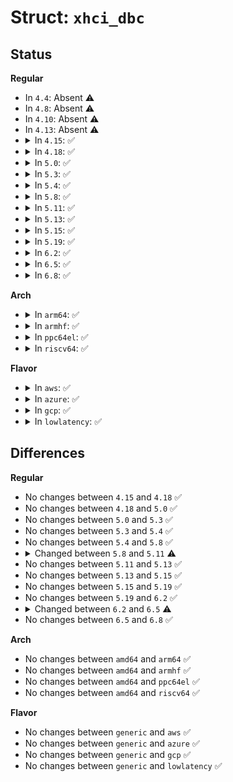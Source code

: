 # Struct: <code>xhci_dbc</code>

## Status
<b>Regular</b>
<ul>
<li>
In <code>4.4</code>: Absent ⚠️
</li>
<li>
In <code>4.8</code>: Absent ⚠️
</li>
<li>
In <code>4.10</code>: Absent ⚠️
</li>
<li>
In <code>4.13</code>: Absent ⚠️
</li>
<li>
<details>
<summary>In <code>4.15</code>: ✅</summary>

```c
struct xhci_dbc {
    spinlock_t lock;
    struct xhci_hcd *xhci;
    struct dbc_regs *regs;
    struct xhci_ring *ring_evt;
    struct xhci_ring *ring_in;
    struct xhci_ring *ring_out;
    struct xhci_erst erst;
    struct xhci_container_ctx *ctx;
    struct dbc_str_descs *string;
    dma_addr_t string_dma;
    size_t string_size;
    enum dbc_state state;
    struct delayed_work event_work;
    unsigned int resume_required;
    struct dbc_ep eps[2];
    struct dbc_port port;
};
```
</details>
</li>
<li>
<details>
<summary>In <code>4.18</code>: ✅</summary>

```c
struct xhci_dbc {
    spinlock_t lock;
    struct xhci_hcd *xhci;
    struct dbc_regs *regs;
    struct xhci_ring *ring_evt;
    struct xhci_ring *ring_in;
    struct xhci_ring *ring_out;
    struct xhci_erst erst;
    struct xhci_container_ctx *ctx;
    struct dbc_str_descs *string;
    dma_addr_t string_dma;
    size_t string_size;
    enum dbc_state state;
    struct delayed_work event_work;
    unsigned int resume_required;
    struct dbc_ep eps[2];
    struct dbc_port port;
};
```
</details>
</li>
<li>
<details>
<summary>In <code>5.0</code>: ✅</summary>

```c
struct xhci_dbc {
    spinlock_t lock;
    struct xhci_hcd *xhci;
    struct dbc_regs *regs;
    struct xhci_ring *ring_evt;
    struct xhci_ring *ring_in;
    struct xhci_ring *ring_out;
    struct xhci_erst erst;
    struct xhci_container_ctx *ctx;
    struct dbc_str_descs *string;
    dma_addr_t string_dma;
    size_t string_size;
    enum dbc_state state;
    struct delayed_work event_work;
    unsigned int resume_required;
    struct dbc_ep eps[2];
    struct dbc_port port;
};
```
</details>
</li>
<li>
<details>
<summary>In <code>5.3</code>: ✅</summary>

```c
struct xhci_dbc {
    spinlock_t lock;
    struct xhci_hcd *xhci;
    struct dbc_regs *regs;
    struct xhci_ring *ring_evt;
    struct xhci_ring *ring_in;
    struct xhci_ring *ring_out;
    struct xhci_erst erst;
    struct xhci_container_ctx *ctx;
    struct dbc_str_descs *string;
    dma_addr_t string_dma;
    size_t string_size;
    enum dbc_state state;
    struct delayed_work event_work;
    unsigned int resume_required;
    struct dbc_ep eps[2];
    struct dbc_port port;
};
```
</details>
</li>
<li>
<details>
<summary>In <code>5.4</code>: ✅</summary>

```c
struct xhci_dbc {
    spinlock_t lock;
    struct xhci_hcd *xhci;
    struct dbc_regs *regs;
    struct xhci_ring *ring_evt;
    struct xhci_ring *ring_in;
    struct xhci_ring *ring_out;
    struct xhci_erst erst;
    struct xhci_container_ctx *ctx;
    struct dbc_str_descs *string;
    dma_addr_t string_dma;
    size_t string_size;
    enum dbc_state state;
    struct delayed_work event_work;
    unsigned int resume_required;
    struct dbc_ep eps[2];
    struct dbc_port port;
};
```
</details>
</li>
<li>
<details>
<summary>In <code>5.8</code>: ✅</summary>

```c
struct xhci_dbc {
    spinlock_t lock;
    struct xhci_hcd *xhci;
    struct dbc_regs *regs;
    struct xhci_ring *ring_evt;
    struct xhci_ring *ring_in;
    struct xhci_ring *ring_out;
    struct xhci_erst erst;
    struct xhci_container_ctx *ctx;
    struct dbc_str_descs *string;
    dma_addr_t string_dma;
    size_t string_size;
    enum dbc_state state;
    struct delayed_work event_work;
    unsigned int resume_required;
    struct dbc_ep eps[2];
    struct dbc_port port;
};
```
</details>
</li>
<li>
<details>
<summary>In <code>5.11</code>: ✅</summary>

```c
struct xhci_dbc {
    spinlock_t lock;
    struct device *dev;
    struct xhci_hcd *xhci;
    struct dbc_regs *regs;
    struct xhci_ring *ring_evt;
    struct xhci_ring *ring_in;
    struct xhci_ring *ring_out;
    struct xhci_erst erst;
    struct xhci_container_ctx *ctx;
    struct dbc_str_descs *string;
    dma_addr_t string_dma;
    size_t string_size;
    enum dbc_state state;
    struct delayed_work event_work;
    unsigned int resume_required;
    struct dbc_ep eps[2];
    const struct dbc_driver *driver;
    void *priv;
};
```
</details>
</li>
<li>
<details>
<summary>In <code>5.13</code>: ✅</summary>

```c
struct xhci_dbc {
    spinlock_t lock;
    struct device *dev;
    struct xhci_hcd *xhci;
    struct dbc_regs *regs;
    struct xhci_ring *ring_evt;
    struct xhci_ring *ring_in;
    struct xhci_ring *ring_out;
    struct xhci_erst erst;
    struct xhci_container_ctx *ctx;
    struct dbc_str_descs *string;
    dma_addr_t string_dma;
    size_t string_size;
    enum dbc_state state;
    struct delayed_work event_work;
    unsigned int resume_required;
    struct dbc_ep eps[2];
    const struct dbc_driver *driver;
    void *priv;
};
```
</details>
</li>
<li>
<details>
<summary>In <code>5.15</code>: ✅</summary>

```c
struct xhci_dbc {
    spinlock_t lock;
    struct device *dev;
    struct xhci_hcd *xhci;
    struct dbc_regs *regs;
    struct xhci_ring *ring_evt;
    struct xhci_ring *ring_in;
    struct xhci_ring *ring_out;
    struct xhci_erst erst;
    struct xhci_container_ctx *ctx;
    struct dbc_str_descs *string;
    dma_addr_t string_dma;
    size_t string_size;
    enum dbc_state state;
    struct delayed_work event_work;
    unsigned int resume_required;
    struct dbc_ep eps[2];
    const struct dbc_driver *driver;
    void *priv;
};
```
</details>
</li>
<li>
<details>
<summary>In <code>5.19</code>: ✅</summary>

```c
struct xhci_dbc {
    spinlock_t lock;
    struct device *dev;
    struct xhci_hcd *xhci;
    struct dbc_regs *regs;
    struct xhci_ring *ring_evt;
    struct xhci_ring *ring_in;
    struct xhci_ring *ring_out;
    struct xhci_erst erst;
    struct xhci_container_ctx *ctx;
    struct dbc_str_descs *string;
    dma_addr_t string_dma;
    size_t string_size;
    enum dbc_state state;
    struct delayed_work event_work;
    unsigned int resume_required;
    struct dbc_ep eps[2];
    const struct dbc_driver *driver;
    void *priv;
};
```
</details>
</li>
<li>
<details>
<summary>In <code>6.2</code>: ✅</summary>

```c
struct xhci_dbc {
    spinlock_t lock;
    struct device *dev;
    struct xhci_hcd *xhci;
    struct dbc_regs *regs;
    struct xhci_ring *ring_evt;
    struct xhci_ring *ring_in;
    struct xhci_ring *ring_out;
    struct xhci_erst erst;
    struct xhci_container_ctx *ctx;
    struct dbc_str_descs *string;
    dma_addr_t string_dma;
    size_t string_size;
    enum dbc_state state;
    struct delayed_work event_work;
    unsigned int resume_required;
    struct dbc_ep eps[2];
    const struct dbc_driver *driver;
    void *priv;
};
```
</details>
</li>
<li>
<details>
<summary>In <code>6.5</code>: ✅</summary>

```c
struct xhci_dbc {
    spinlock_t lock;
    struct device *dev;
    struct xhci_hcd *xhci;
    struct dbc_regs *regs;
    struct xhci_ring *ring_evt;
    struct xhci_ring *ring_in;
    struct xhci_ring *ring_out;
    struct xhci_erst erst;
    struct xhci_container_ctx *ctx;
    struct dbc_str_descs *string;
    dma_addr_t string_dma;
    size_t string_size;
    u16 idVendor;
    u16 idProduct;
    u16 bcdDevice;
    u8 bInterfaceProtocol;
    enum dbc_state state;
    struct delayed_work event_work;
    unsigned int resume_required;
    struct dbc_ep eps[2];
    const struct dbc_driver *driver;
    void *priv;
};
```
</details>
</li>
<li>
<details>
<summary>In <code>6.8</code>: ✅</summary>

```c
struct xhci_dbc {
    spinlock_t lock;
    struct device *dev;
    struct xhci_hcd *xhci;
    struct dbc_regs *regs;
    struct xhci_ring *ring_evt;
    struct xhci_ring *ring_in;
    struct xhci_ring *ring_out;
    struct xhci_erst erst;
    struct xhci_container_ctx *ctx;
    struct dbc_str_descs *string;
    dma_addr_t string_dma;
    size_t string_size;
    u16 idVendor;
    u16 idProduct;
    u16 bcdDevice;
    u8 bInterfaceProtocol;
    enum dbc_state state;
    struct delayed_work event_work;
    unsigned int resume_required;
    struct dbc_ep eps[2];
    const struct dbc_driver *driver;
    void *priv;
};
```
</details>
</li>
</ul>
<b>Arch</b>
<ul>
<li>
<details>
<summary>In <code>arm64</code>: ✅</summary>

```c
struct xhci_dbc {
    spinlock_t lock;
    struct xhci_hcd *xhci;
    struct dbc_regs *regs;
    struct xhci_ring *ring_evt;
    struct xhci_ring *ring_in;
    struct xhci_ring *ring_out;
    struct xhci_erst erst;
    struct xhci_container_ctx *ctx;
    struct dbc_str_descs *string;
    dma_addr_t string_dma;
    size_t string_size;
    enum dbc_state state;
    struct delayed_work event_work;
    unsigned int resume_required;
    struct dbc_ep eps[2];
    struct dbc_port port;
};
```
</details>
</li>
<li>
<details>
<summary>In <code>armhf</code>: ✅</summary>

```c
struct xhci_dbc {
    spinlock_t lock;
    struct xhci_hcd *xhci;
    struct dbc_regs *regs;
    struct xhci_ring *ring_evt;
    struct xhci_ring *ring_in;
    struct xhci_ring *ring_out;
    struct xhci_erst erst;
    struct xhci_container_ctx *ctx;
    struct dbc_str_descs *string;
    dma_addr_t string_dma;
    size_t string_size;
    enum dbc_state state;
    struct delayed_work event_work;
    unsigned int resume_required;
    struct dbc_ep eps[2];
    struct dbc_port port;
};
```
</details>
</li>
<li>
<details>
<summary>In <code>ppc64el</code>: ✅</summary>

```c
struct xhci_dbc {
    spinlock_t lock;
    struct xhci_hcd *xhci;
    struct dbc_regs *regs;
    struct xhci_ring *ring_evt;
    struct xhci_ring *ring_in;
    struct xhci_ring *ring_out;
    struct xhci_erst erst;
    struct xhci_container_ctx *ctx;
    struct dbc_str_descs *string;
    dma_addr_t string_dma;
    size_t string_size;
    enum dbc_state state;
    struct delayed_work event_work;
    unsigned int resume_required;
    struct dbc_ep eps[2];
    struct dbc_port port;
};
```
</details>
</li>
<li>
<details>
<summary>In <code>riscv64</code>: ✅</summary>

```c
struct xhci_dbc {
    spinlock_t lock;
    struct xhci_hcd *xhci;
    struct dbc_regs *regs;
    struct xhci_ring *ring_evt;
    struct xhci_ring *ring_in;
    struct xhci_ring *ring_out;
    struct xhci_erst erst;
    struct xhci_container_ctx *ctx;
    struct dbc_str_descs *string;
    dma_addr_t string_dma;
    size_t string_size;
    enum dbc_state state;
    struct delayed_work event_work;
    unsigned int resume_required;
    struct dbc_ep eps[2];
    struct dbc_port port;
};
```
</details>
</li>
</ul>
<b>Flavor</b>
<ul>
<li>
<details>
<summary>In <code>aws</code>: ✅</summary>

```c
struct xhci_dbc {
    spinlock_t lock;
    struct xhci_hcd *xhci;
    struct dbc_regs *regs;
    struct xhci_ring *ring_evt;
    struct xhci_ring *ring_in;
    struct xhci_ring *ring_out;
    struct xhci_erst erst;
    struct xhci_container_ctx *ctx;
    struct dbc_str_descs *string;
    dma_addr_t string_dma;
    size_t string_size;
    enum dbc_state state;
    struct delayed_work event_work;
    unsigned int resume_required;
    struct dbc_ep eps[2];
    struct dbc_port port;
};
```
</details>
</li>
<li>
<details>
<summary>In <code>azure</code>: ✅</summary>

```c
struct xhci_dbc {
    spinlock_t lock;
    struct xhci_hcd *xhci;
    struct dbc_regs *regs;
    struct xhci_ring *ring_evt;
    struct xhci_ring *ring_in;
    struct xhci_ring *ring_out;
    struct xhci_erst erst;
    struct xhci_container_ctx *ctx;
    struct dbc_str_descs *string;
    dma_addr_t string_dma;
    size_t string_size;
    enum dbc_state state;
    struct delayed_work event_work;
    unsigned int resume_required;
    struct dbc_ep eps[2];
    struct dbc_port port;
};
```
</details>
</li>
<li>
<details>
<summary>In <code>gcp</code>: ✅</summary>

```c
struct xhci_dbc {
    spinlock_t lock;
    struct xhci_hcd *xhci;
    struct dbc_regs *regs;
    struct xhci_ring *ring_evt;
    struct xhci_ring *ring_in;
    struct xhci_ring *ring_out;
    struct xhci_erst erst;
    struct xhci_container_ctx *ctx;
    struct dbc_str_descs *string;
    dma_addr_t string_dma;
    size_t string_size;
    enum dbc_state state;
    struct delayed_work event_work;
    unsigned int resume_required;
    struct dbc_ep eps[2];
    struct dbc_port port;
};
```
</details>
</li>
<li>
<details>
<summary>In <code>lowlatency</code>: ✅</summary>

```c
struct xhci_dbc {
    spinlock_t lock;
    struct xhci_hcd *xhci;
    struct dbc_regs *regs;
    struct xhci_ring *ring_evt;
    struct xhci_ring *ring_in;
    struct xhci_ring *ring_out;
    struct xhci_erst erst;
    struct xhci_container_ctx *ctx;
    struct dbc_str_descs *string;
    dma_addr_t string_dma;
    size_t string_size;
    enum dbc_state state;
    struct delayed_work event_work;
    unsigned int resume_required;
    struct dbc_ep eps[2];
    struct dbc_port port;
};
```
</details>
</li>
</ul>

## Differences
<b>Regular</b>
<ul>
<li>
No changes between <code>4.15</code> and <code>4.18</code> ✅
</li>
<li>
No changes between <code>4.18</code> and <code>5.0</code> ✅
</li>
<li>
No changes between <code>5.0</code> and <code>5.3</code> ✅
</li>
<li>
No changes between <code>5.3</code> and <code>5.4</code> ✅
</li>
<li>
No changes between <code>5.4</code> and <code>5.8</code> ✅
</li>
<li>
<details>
<summary>Changed between <code>5.8</code> and <code>5.11</code> ⚠️</summary>
<ul>
<li>
<b>Field added. </b>
<code>struct device *dev</code>
</li>
<li>
<b>Field added. </b>
<code>const struct dbc_driver *driver</code>
</li>
<li>
<b>Field added. </b>
<code>void *priv</code>
</li>
<li>
<b>Field removed. </b>
<code>struct dbc_port port</code>
</li>
</ul>
</details>
</li>
<li>
No changes between <code>5.11</code> and <code>5.13</code> ✅
</li>
<li>
No changes between <code>5.13</code> and <code>5.15</code> ✅
</li>
<li>
No changes between <code>5.15</code> and <code>5.19</code> ✅
</li>
<li>
No changes between <code>5.19</code> and <code>6.2</code> ✅
</li>
<li>
<details>
<summary>Changed between <code>6.2</code> and <code>6.5</code> ⚠️</summary>
<ul>
<li>
<b>Field added. </b>
<code>u16 idVendor</code>
</li>
<li>
<b>Field added. </b>
<code>u16 idProduct</code>
</li>
<li>
<b>Field added. </b>
<code>u16 bcdDevice</code>
</li>
<li>
<b>Field added. </b>
<code>u8 bInterfaceProtocol</code>
</li>
</ul>
</details>
</li>
<li>
No changes between <code>6.5</code> and <code>6.8</code> ✅
</li>
</ul>
<b>Arch</b>
<ul>
<li>
No changes between <code>amd64</code> and <code>arm64</code> ✅
</li>
<li>
No changes between <code>amd64</code> and <code>armhf</code> ✅
</li>
<li>
No changes between <code>amd64</code> and <code>ppc64el</code> ✅
</li>
<li>
No changes between <code>amd64</code> and <code>riscv64</code> ✅
</li>
</ul>
<b>Flavor</b>
<ul>
<li>
No changes between <code>generic</code> and <code>aws</code> ✅
</li>
<li>
No changes between <code>generic</code> and <code>azure</code> ✅
</li>
<li>
No changes between <code>generic</code> and <code>gcp</code> ✅
</li>
<li>
No changes between <code>generic</code> and <code>lowlatency</code> ✅
</li>
</ul>
